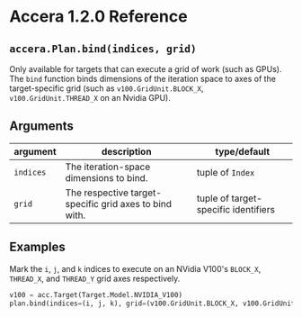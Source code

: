 [//]: # (Project: Accera)
[//]: # (Version: 1.2.0)

# Accera 1.2.0 Reference

## `accera.Plan.bind(indices, grid)`
Only available for targets that can execute a grid of work (such as GPUs). The `bind` function binds dimensions of the iteration space to axes of the target-specific grid (such as `v100.GridUnit.BLOCK_X`, `v100.GridUnit.THREAD_X` on an Nvidia GPU).

## Arguments

argument | description | type/default
--- | --- | ---
`indices` | The iteration-space dimensions to bind. | tuple of `Index`
`grid` | The respective target-specific grid axes to bind with. | tuple of target-specific identifiers

## Examples

Mark the `i`, `j`, and `k` indices to execute on an NVidia V100's `BLOCK_X`, `THREAD_X`, and `THREAD_Y` grid axes respectively.

```python
v100 = acc.Target(Target.Model.NVIDIA_V100)
plan.bind(indices=(i, j, k), grid=(v100.GridUnit.BLOCK_X, v100.GridUnit.THREAD_X, v100.GridUnit.THREAD_Y))
```

<div style="page-break-after: always;"></div>

